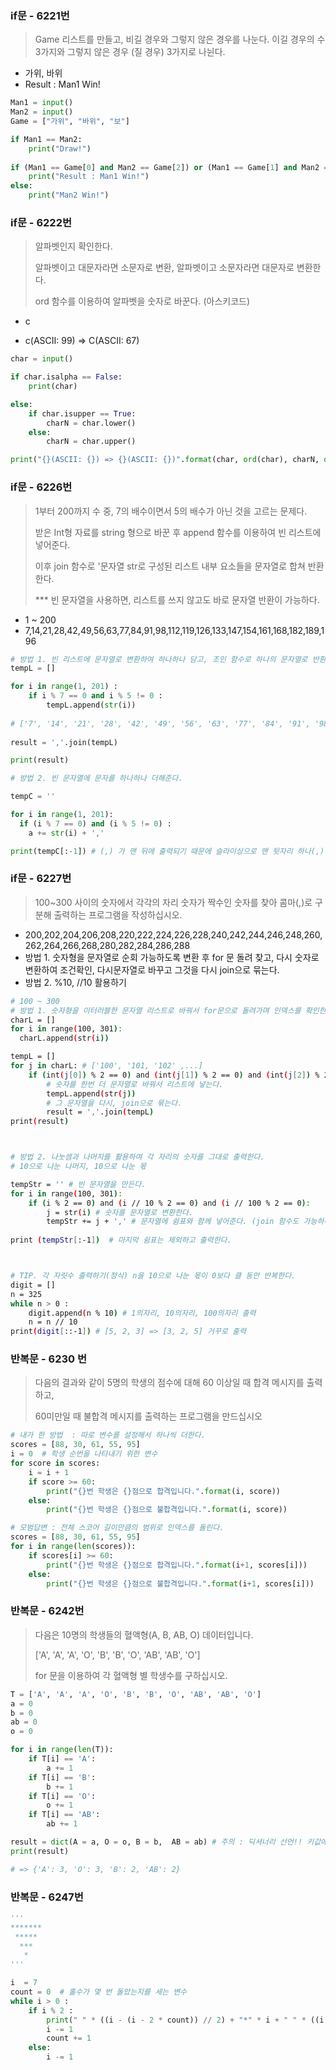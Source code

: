 ### if문 - 6221번

> Game 리스트를 만들고, 비길 경우와 그렇지 않은 경우를 나눈다. 이길 경우의 수 3가지와 그렇지 않은 경우 (질 경우) 3가지로 나뉜다.

- 가위, 바위
- Result : Man1 Win!

```python
Man1 = input()
Man2 = input()
Game = ["가위", "바위", "보"]

if Man1 == Man2:
    print("Draw!")
    
if (Man1 == Game[0] and Man2 == Game[2]) or (Man1 == Game[1] and Man2 == Game[0]) or (Man1 == Game[2] and Man2 == Game[1]):
    print("Result : Man1 Win!")
else:
    print("Man2 Win!")
```



### if문 - 6222번

> 알파벳인지 확인한다.
>
> 알파벳이고 대문자라면 소문자로 변환, 알파벳이고 소문자라면 대문자로 변환한다.
>
> ord 함수를 이용하여 알파벳을 숫자로 바꾼다. (아스키코드)

- c

- c(ASCII: 99) => C(ASCII: 67)

```python
char = input()

if char.isalpha == False:
    print(char)

else:
    if char.isupper == True:
        charN = char.lower()
    else:
        charN = char.upper()

print("{}(ASCII: {}) => {}(ASCII: {})".format(char, ord(char), charN, ord(charN)))
```



### if문 - 6226번

> 1부터 200까지 수 중, 7의 배수이면서 5의 배수가 아닌 것을 고르는 문제다.
>
> 받은 Int형 자료를 string 형으로 바꾼 후 append 함수를 이용하여 빈 리스트에 넣어준다.
>
> 이후 join 함수로 '문자열 str로 구성된 리스트 내부 요소들을 문자열로 합쳐 반환한다.
>
> *** 빈 문자열을 사용하면, 리스트를 쓰지 않고도 바로 문자열 반환이 가능하다.

- 1 ~ 200
- 7,14,21,28,42,49,56,63,77,84,91,98,112,119,126,133,147,154,161,168,182,189,196

```python
# 방법 1. 빈 리스트에 문자열로 변환하여 하나하나 담고, 조인 함수로 하나의 문자열로 반환한다.
tempL = []

for i in range(1, 201) :
    if i % 7 == 0 and i % 5 != 0 :
        tempL.append(str(i)) 
        
# ['7', '14', '21', '28', '42', '49', '56', '63', '77', '84', '91', '98', '112', '119', '126', '133', '147', '154', '161', '168', '182', '189', '196']
        
result = ','.join(tempL)

print(result)

# 방법 2. 빈 문자열에 문자를 하나하나 더해준다.

tempC = ''

for i in range(1, 201):
  if (i % 7 == 0) and (i % 5 != 0) :
    a += str(i) + ','

print(tempC[:-1]) # (,) 가 맨 뒤에 출력되기 때문에 슬라이싱으로 맨 뒷자리 하나(,)를 빼준다.
```



### if문 - 6227번

> 100~300 사이의 숫자에서 각각의 자리 숫자가 짝수인 숫자를 찾아 콤마(,)로 구분해 출력하는 프로그램을 작성하십시오.

- 200,202,204,206,208,220,222,224,226,228,240,242,244,246,248,260,262,264,266,268,280,282,284,286,288
- 방법 1. 숫자형을 문자열로 순회 가능하도록 변환 후 for 문 돌려 찾고, 다시 숫자로 변환하여 조건확인, 다시문자열로 바꾸고 그것을 다시 join으로 묶는다.
- 방법 2. %10, //10 활용하기

```bash
# 100 ~ 300
# 방법 1. 숫자형을 이터러블한 문자열 리스트로 바꿔서 for문으로 돌려가며 인덱스를 확인한다.
charL = []
for i in range(100, 301):
  charL.append(str(i)) 

tempL = []
for j in charL: # ['100', '101, '102' ,...]
    if (int(j[0]) % 2 == 0) and (int(j[1]) % 2 == 0) and (int(j[2]) % 2 == 0):
        # 숫자를 한번 더 문자열로 바꿔서 리스트에 넣는다.
        tempL.append(str(j))
        # 그 문자열을 다시, join으로 묶는다.
        result = ','.join(tempL)
print(result)



# 방법 2. 나눗셈과 나머지를 활용하여 각 자리의 숫자를 그대로 출력한다.
# 10으로 나눈 나머지, 10으로 나눈 몫

tempStr = '' # 빈 문자열을 만든다.
for i in range(100, 301): 
    if (i % 2 == 0) and (i // 10 % 2 == 0) and (i // 100 % 2 == 0):
        j = str(i) # 숫자를 문자열로 변환한다.
        tempStr += j + ',' # 문자열에 쉼표와 함께 넣어준다. (join 함수도 가능하다.)
        
print (tempStr[:-1])  # 마지막 쉼표는 제외하고 출력한다.



# TIP. 각 자릿수 출력하기(정식) n을 10으로 나눈 몫이 0보다 클 동안 반복한다.
digit = []
n = 325
while n > 0 :
    digit.append(n % 10) # 1의자리, 10의자리, 100의자리 출력
    n = n // 10
print(digit[::-1]) # [5, 2, 3] => [3, 2, 5] 거꾸로 출력
```



### 반복문 - 6230 번

> 다음의 결과와 같이 5명의 학생의 점수에 대해 60 이상일 때 합격 메시지를 출력하고,
>
> 60미만일 때 불합격 메시지를 출력하는 프로그램을 만드십시오

```python
# 내가 한 방법  : 따로 변수를 설정해서 하나씩 더한다.
scores = [88, 30, 61, 55, 95]
i = 0  # 학생 순번을 나타내기 위한 변수
for score in scores:
    i = i + 1
    if score >= 60:
        print("{}번 학생은 {}점으로 합격입니다.".format(i, score))
    else:
        print("{}번 학생은 {}점으로 불합격입니다.".format(i, score))

# 모범답변 : 전체 스코어 길이만큼의 범위로 인덱스를 돌린다.
scores = [88, 30, 61, 55, 95]
for i in range(len(scores)):
    if scores[i] >= 60:
        print("{}번 학생은 {}점으로 합격입니다.".format(i+1, scores[i]))
    else:
        print("{}번 학생은 {}점으로 불합격입니다.".format(i+1, scores[i]))
```



### 반복문 - 6242번

> 다음은 10명의 학생들의 혈액형(A, B, AB, O) 데이터입니다.
>
> ['A', 'A', 'A', 'O', 'B', 'B', 'O', 'AB', 'AB', 'O']
>
> for 문을 이용하여 각 혈액형 별 학생수를 구하십시오.

```python
T = ['A', 'A', 'A', 'O', 'B', 'B', 'O', 'AB', 'AB', 'O']
a = 0
b = 0
ab = 0
o = 0

for i in range(len(T)):
    if T[i] == 'A':
        a += 1
    if T[i] == 'B':
        b += 1
    if T[i] == 'O':
        o += 1
    if T[i] == 'AB':
        ab += 1

result = dict(A = a, O = o, B = b,  AB = ab) # 주의 : 딕셔너리 선언!! 키값에 텍스트여도 ''넣지않는다.
print(result)

# => {'A': 3, 'O': 3, 'B': 2, 'AB': 2}
```



### 반복문 - 6247번

```python
'''
*******
 *****
  ***
   *
'''

i  = 7
count = 0  # 홀수가 몇 번 돌았는지를 세는 변수
while i > 0 :
    if i % 2 :
        print(" " * ((i - (i - 2 * count)) // 2) + "*" * i + " " * ((i - (i - 2 * count)) // 2))
        i -= 1
        count += 1
    else:
        i -= 1
```

